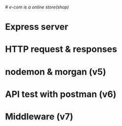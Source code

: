 *# e-com is a online store(shop)*  

# Express server

# HTTP request & responses

# nodemon & morgan (v5)

# API test with postman (v6)

# Middleware (v7)












